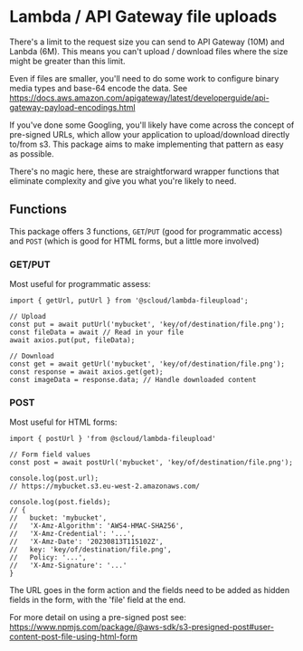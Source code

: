 # Lambda / API Gateway file uploads

There's a limit to the request size you can send to API Gateway (10M) and Lanbda (6M). This means you can't upload / download files where the size might be greater than this limit.

Even if files are smaller, you'll need to do some work to configure binary media types and base-64 encode the data. See https://docs.aws.amazon.com/apigateway/latest/developerguide/api-gateway-payload-encodings.html

If you've done some Googling, you'll likely have come across the concept of pre-signed URLs, which allow your application to upload/download directly to/from s3. This package aims to make implementing that pattern as easy as possible.

There's no magic here, these are straightforward wrapper functions that eliminate complexity and give you what you're likely to need.

## Functions

This package offers 3 functions, `GET`/`PUT` (good for programmatic access) and `POST` (which is good for HTML forms, but a little more involved)

### GET/PUT

Most useful for programmatic assess:

```
import { getUrl, putUrl } from '@scloud/lambda-fileupload';

// Upload
const put = await putUrl('mybucket', 'key/of/destination/file.png');
const fileData = await // Read in your file
await axios.put(put, fileData);

// Download
const get = await getUrl('mybucket', 'key/of/destination/file.png');
const response = await axios.get(get);
const imageData = response.data; // Handle downloaded content

```

### POST

Most useful for HTML forms:

```
import { postUrl } 'from @scloud/lambda-fileupload'

// Form field values
const post = await postUrl('mybucket', 'key/of/destination/file.png');

console.log(post.url);
// https://mybucket.s3.eu-west-2.amazonaws.com/

console.log(post.fields);
// {
//   bucket: 'mybucket',
//   'X-Amz-Algorithm': 'AWS4-HMAC-SHA256',
//   'X-Amz-Credential': '...',
//   'X-Amz-Date': '20230813T115102Z',
//   key: 'key/of/destination/file.png',
//   Policy: '...',
//   'X-Amz-Signature': '...'
}
```

The URL goes in the form action and the fields need to be added as hidden fields in the form, with the 'file' field at the end.

For more detail on using a pre-signed post see: https://www.npmjs.com/package/@aws-sdk/s3-presigned-post#user-content-post-file-using-html-form